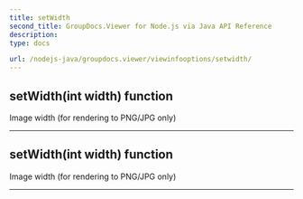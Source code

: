 ```yaml
---
title: setWidth
second_title: GroupDocs.Viewer for Node.js via Java API Reference
description: 
type: docs

url: /nodejs-java/groupdocs.viewer/viewinfooptions/setwidth/
---
```


## setWidth(int width)  function
Image width (for rendering to PNG/JPG only)


---


## setWidth(int width)  function
Image width (for rendering to PNG/JPG only)


---


